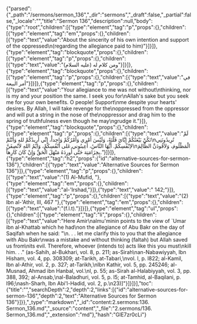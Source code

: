 {"parsed":{"_path":"/sermons/sermon_136","_dir":"sermons","_draft":false,"_partial":false,"_locale":"","title":"Sermon 136","description":null,"body":{"type":"root","children":[{"type":"element","tag":"p","props":{},"children":[{"type":"element","tag":"em","props":{},"children":[{"type":"text","value":"About the sincerity of his own intention and support of the oppressed\n(regarding the allegiance paid to him)"}]}]},{"type":"element","tag":"blockquote","props":{},"children":[{"type":"element","tag":"p","props":{},"children":[{"type":"text","value":"ومن كلام له (عليه السلام)"}]}]},{"type":"element","tag":"blockquote","props":{},"children":[{"type":"element","tag":"p","props":{},"children":[{"type":"text","value":"في أمر البيعة"}]}]},{"type":"element","tag":"p","props":{},"children":[{"type":"text","value":"Your allegiance to me was not without\nthinking, nor is my and your position the same. I seek you for\nAllah's sake but you seek me for your own benefits. O people! Support\nme despite your hearts' desires. By Allah, I will take revenge for the\noppressed from the oppressor and will put a string in the nose of the\noppressor and drag him to the spring of truthfulness even though he may\ngrudge it."}]},{"type":"element","tag":"blockquote","props":{},"children":[{"type":"element","tag":"p","props":{},"children":[{"type":"text","value":"لَمْ تَكُنْ بَيْعَتُكُمْ إِيَّايَ فَلْتَةً، وَلَيْسَ أَمْرِي وَأَمْرُكُمْ وَاحِداً، إِنِّي أُرِيدُكُمْ للهِ وَأَنْتُمْ\nتُرِيدُونَنِي لاِنْفُسِكُمْ. أَيُّهَا النَّاسُ، أَعِينُوني عَلى أَنْفُسِكُمْ، وَايْمُ اللهِ لاَنْصِفَنَّ\nالْمَظْلُومَ، وَلاَقُودَنَّ الظَّالِمَ بِخِزَامَتِهَ حَتَّى أُورِدَهُ مَنْهَلَ الْحَقِّ وَإِنْ كَانَ كَارِهاً."}]}]},{"type":"element","tag":"h2","props":{"id":"alternative-sources-for-sermon-136"},"children":[{"type":"text","value":"Alternative Sources for Sermon 136"}]},{"type":"element","tag":"p","props":{},"children":[{"type":"text","value":"(1) Al-Mufid, "},{"type":"element","tag":"em","props":{},"children":[{"type":"text","value":"al-'Irshad,"}]},{"type":"text","value":" 142;"}]},{"type":"element","tag":"p","props":{},"children":[{"type":"text","value":"(2) Ibn al-'Athir, III, 467 "},{"type":"element","tag":"em","props":{},"children":[{"type":"text","value":"(f.l.t)."}]}]},{"type":"element","tag":"ul","props":{},"children":[{"type":"element","tag":"li","props":{},"children":[{"type":"text","value":"Here Amir\nalmu'minin points to the view of `Umar ibn al-Khattab which he had\non the allegiance of Abu Bakr on the day of Saqifah when he said: \"\n. . . let me clarify this to you that the allegiance with Abu Bakr\nwas a mistake and without thinking (faltah) but Allah saved us from\nits evil. Therefore, whoever (intends to) acts like this you must\nkill him. . .\" (as-Sahih, al-Bukhari, vol. 8, p. 211; as-Sirah\nan-Nabawiyyah, Ibn Hisham, vol. 4, pp. 308309; at-Tarikh, at-Tabari,\nvol. l, p. l822; al-Kamil, Ibn al-Athir, vol. 2, p. 327; at-Tarikh,\nIbn Kathir, vol. 5, pp. 245246; al-Musnad, Ahmad ibn Hanbal, vol.\nl, p. 55; as-Sirah al-Halabiyyah, vol. 3, pp. 388, 392; al-Ansab,\nal-Baladhuri, vol. 5, p. l5; at-Tamhid, al-Baqilani, p. l96;\nash-Sharh, Ibn Abi'l-Hadid, vol. 2, p.\n23)]"}]}]}],"toc":{"title":"","searchDepth":2,"depth":2,"links":[{"id":"alternative-sources-for-sermon-136","depth":2,"text":"Alternative Sources for Sermon 136"}]}},"_type":"markdown","_id":"content:2.sermons:136. Sermon_136.md","_source":"content","_file":"2.sermons/136. Sermon_136.md","_extension":"md"},"hash":"GlE7zr0cLi"}